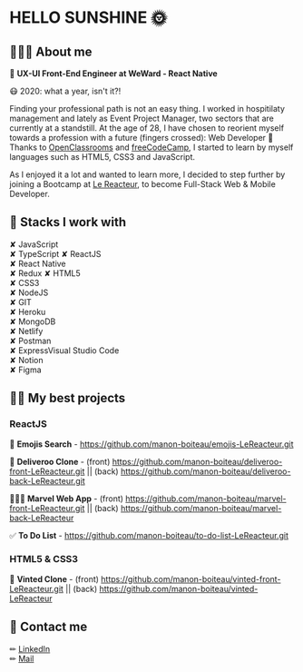 # HELLO SUNSHINE 🌞

## 👩🏻‍💻 About me

🥾 **UX-UI Front-End Engineer at WeWard - React Native**  

😷 2020: what a year, isn't it?!

Finding your professional path is not an easy thing.
I worked in hospitilaty management and lately as Event Project Manager, two sectors that are currently at a standstill.
At the age of 28, I have chosen to reorient myself towards a profession with a future (fingers crossed): Web Developer 🚀 Thanks to [OpenClassrooms](https://openclassrooms.com/fr/) and [freeCodeCamp](https://www.freecodecamp.org/learn/), I started to learn by myself languages such as HTML5, CSS3 and JavaScript.

As I enjoyed it a lot and wanted to learn more, I decided to step further by joining a Bootcamp at [Le Reacteur](https://www.lereacteur.io/), to become Full-Stack Web & Mobile Developer.

## 🔗 Stacks I work with

✘ JavaScript  
✘ TypeScript
✘ ReactJS  
✘ React Native  
✘ Redux
✘ HTML5  
✘ CSS3  
✘ NodeJS  
✘ GIT  
✘ Heroku  
✘ MongoDB  
✘ Netlify  
✘ Postman  
✘ ExpressVisual Studio Code  
✘ Notion  
✘ Figma

## 👌🏻 My best projects

### ReactJS 

🥰 **Emojis Search** - https://github.com/manon-boiteau/emojis-LeReacteur.git  

🍩 **Deliveroo Clone** - (front) https://github.com/manon-boiteau/deliveroo-front-LeReacteur.git || (back) https://github.com/manon-boiteau/deliveroo-back-LeReacteur.git  

👩🏿‍🎤 **Marvel Web App** - (front) https://github.com/manon-boiteau/marvel-front-LeReacteur.git || (back) https://github.com/manon-boiteau/marvel-back-LeReacteur 

✅ **To Do List** - https://github.com/manon-boiteau/to-do-list-LeReacteur.git 

### HTML5 & CSS3
 
👗 **Vinted Clone** - (front) https://github.com/manon-boiteau/vinted-front-LeReacteur.git || (back) https://github.com/manon-boiteau/vinted-LeReacteur  

 

## 📩 Contact me

✏︎ [LinkedIn](https://www.linkedin.com/in/manon-boiteau/)  
✏︎ [Mail](mailto:manonboiteau@orange.fr)
<!---
manon-boiteau/manon-boiteau is a ✨ special ✨ repository because its `README.md` (this file) appears on your GitHub profile.
You can click the Preview link to take a look at your changes.
--->
